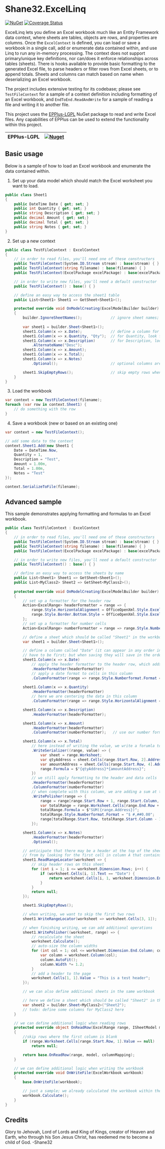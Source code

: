 # Shane32.ExcelLinq

[![NuGet](https://img.shields.io/nuget/v/Shane32.ExcelLinq.svg)](https://www.nuget.org/packages/Shane32.ExcelLinq)
[![Coverage Status](https://coveralls.io/repos/github/Shane32/ExcelLinq/badge.svg?branch=master)](https://coveralls.io/github/Shane32/ExcelLinq?branch=master)

ExcelLinq lets you define an Excel workbook much like an Entity Framework data context, where sheets are tables,
objects are rows, and properties are columns.  Once the `ExcelContext` is defined, you can load or save a workbook
in a single call, add or enumerate data contained within, and use Linq to run any in-memory processing.
The context does not support primary/unique key definitions, nor can/does it enforce relationships across tables (sheets).
There is hooks available to provide basic formatting to the generated Excel file, to parse headers or filter rows from Excel
sheets, or to append totals.  Sheets and columns can match based on name when deserializing an Excel workbook.

The project includes extensive testing for its codebase; please see `TestFileContext` for a sample of a context definition
including formatting of an Excel workbook, and `EndToEnd.ReadAndWrite` for a sample of reading a file and writing it to another file.

This project uses the [EPPlus-LGPL](https://www.nuget.org/packages/EPPlus-LGPL) NuGet package
to read and write Excel files.  Any capabilities of EPPlus can be used to extend the functionality within this project.

| EPPlus-LGPL | [![Nuget](https://img.shields.io/nuget/v/EPPlus-LGPL)](https://www.nuget.org/packages/EPPlus-LGPL) |
|-|-|

## Basic usage

Below is a sample of how to load an Excel workbook and enumerate the data contained within.

1. Set up your data model which should match the Excel worksheet you want to load.

```csharp
public class Sheet1
{
    public DateTime Date { get; set; }
    public int Quantity { get; set; }
    public string Description { get; set; }
    public decimal Amount { get; set;}
    public decimal Total { get; set; }
    public string Notes { get; set; }
}
```

2. Set up a new context

```csharp
public class TestFileContext : ExcelContext
{
    // in order to read files, you'll need one of these constructors
    public TestFileContext(System.IO.Stream stream) : base(stream) { }
    public TestFileContext(string filename) : base(filename) { }
    public TestFileContext(ExcelPackage excelPackage) : base(excelPackage) { }

    // in order to write new files, you'll need a default constructor
    public TestFileContext() : base() { }

    // define an easy way to access the sheet1 table
    public List<Sheet1> Sheet1 => GetSheet<Sheet1>();

    protected override void OnModelCreating(ExcelModelBuilder builder)
    {
        builder.IgnoreSheetNames();             // ignore sheet names; just take the first sheet
        
        var sheet1 = builder.Sheet<Sheet1>();
        sheet1.Column(x => x.Date);             // define a column for the Date property; look for a column with the name "Date"
        sheet1.Column(x => x.Quantity, "Qty");  // for Quantity, look for a column with the name "Qty"
        sheet1.Column(x => x.Description)       // for Description, look for a column named either "Description" or "Desc"
            .AlternateName("Desc");
        sheet1.Column(x => x.Amount);
        sheet1.Column(x => x.Total);
        sheet1.Column(x => x.Notes)
            .Optional();                        // optional columns are not required to be in the Excel workbook

        sheet1.SkipEmptyRows();                 // skip empty rows when reading
    }
}
```

3. Load the workbook

```csharp
var context = new TestFileContext(filename);
foreach (var row in context.Sheet1) {
    // do something with the row
}
```

4. Save a workbook (new or based on an existing one)

```csharp
var context = new TestFileContext();

// add some data to the context
context.Sheet1.Add(new Sheet1 {
    Date = DateTime.Now,
    Quantity = 1,
    Description = "Test",
    Amount = 1.00m,
    Total = 1.00m,
    Notes = "Test"
});

context.SerializeToFile(filename);
```

## Advanced sample

This sample demonstrates applying formatting and formulas to an Excel workbook.

```csharp
public class TestFileContext : ExcelContext
{
    // in order to read files, you'll need one of these constructors
    public TestFileContext(System.IO.Stream stream) : base(stream) { }
    public TestFileContext(string filename) : base(filename) { }
    public TestFileContext(ExcelPackage excelPackage) : base(excelPackage) { }

    // in order to write new files, you'll need a default constructor
    public TestFileContext() : base() { }

    // define an easy way to access the sheets by name
    public List<Sheet1> Sheet1 => GetSheet<Sheet1>();
    public List<MyClass2> Sheet2 => GetSheet<MyClass2>();
        
    protected override void OnModelCreating(ExcelModelBuilder builder)
    {
        // set up a formatter for the header row
        Action<ExcelRange> headerFormatter = range => {
            range.Style.HorizontalAlignment = OfficeOpenXml.Style.ExcelHorizontalAlignment.Center;
            range.Style.Border.Bottom.Style = OfficeOpenXml.Style.ExcelBorderStyle.Thin;
        };
        // set up a formatter for number cells
        Action<ExcelRange> numberFormatter = range => range.Style.Numberformat.Format = "#,##0.00";

        // define a sheet which should be called "Sheet1" in the workbook (name inferred from the class name)
        var sheet1 = builder.Sheet<Sheet1>();

        // define a column called "Date" (it can appear in any order in the sheet; it does not
        // have to be first; but when saving they will save in the order defined)
        sheet1.Column(x => x.Date)
            // apply the header formatter to the header row, which adds a thin line under the header text
            .HeaderFormatter(headerFormatter)
            // apply a date format to cells in this column
            .ColumnFormatter(range => range.Style.Numberformat.Format = "MM/dd/yyyy");
            
        sheet1.Column(x => x.Quantity)
            .HeaderFormatter(headerFormatter)
            // here we are centering the data in this column
            .ColumnFormatter(range => range.Style.HorizontalAlignment = OfficeOpenXml.Style.ExcelHorizontalAlignment.Center);

        sheet1.Column(x => x.Description)
            .HeaderFormatter(headerFormatter);

        sheet1.Column(x => x.Amount)
            .HeaderFormatter(headerFormatter)
            .ColumnFormatter(numberFormatter);   // use our number format defined above

        sheet1.Column(x => x.Total)
            // here instead of writing the value, we write a forumla to these cells that multiplies the quantity times the amount
            .WriteSerializer((range, value) => {
                var sheet = range.Worksheet;
                var qtyAddress = sheet.Cells[range.Start.Row, 2].Address;
                var amountAddress = sheet.Cells[range.Start.Row, 4].Address;
                range.Formula = $"{qtyAddress}*{amountAddress}";
            })
            // we still apply formatting to the header and data cells
            .HeaderFormatter(headerFormatter)
            .ColumnFormatter(numberFormatter)
            // when complete with this column, we are adding a sum at the bottom of the page
            .WritePolisher(range => {
                range = range[range.Start.Row + 1, range.Start.Column, range.End.Row + 1, range.End.Column];
                var totalRange = range.Worksheet.Cells[range.End.Row + 1, range.End.Column];
                totalRange.Formula = $"SUM({range.Address})";
                totalRange.Style.Numberformat.Format = "$ #,##0.00";
                range[totalRange.Start.Row, totalRange.Start.Column - 1].Value = "Total";
            });

        sheet1.Column(x => x.Notes)
            .HeaderFormatter(headerFormatter)
            .Optional();

        // anticipate that there may be a header at the top of the sheet; so determine the range to read
        // from by looking for the first cell in column A that contains the word "Date"
        sheet1.ReadRangeLocator(worksheet => {
            // skip header rows on this sheet
            for (int i = 1; i <= worksheet.Dimension.Rows; i++) {
                if (worksheet.Cells[i, 1].Text == "Date") {
                    return worksheet.Cells[i, 1, worksheet.Dimension.End.Row, worksheet.Dimension.End.Column];
                }
            }
            return null;
        });

        sheet1.SkipEmptyRows();

        // when writing, we want to skip the first two rows
        sheet1.WriteRangeLocator(worksheet => worksheet.Cells[3, 1]);

        // when finishing writing, we can add additional operations
        sheet1.WritePolisher((worksheet, range) => {
            // recalculate the sheet
            worksheet.Calculate();
            // auto-size the column widths
            for (int col = 1; col <= worksheet.Dimension.End.Column; col++) {
                var column = worksheet.Column(col);
                column.AutoFit();
                column.Width *= 1.2;
            }
            // add a header to the page
            worksheet.Cells[1, 1].Value = "This is a test header";
        });

        // we can also define additional sheets in the same workbook

        // here we define a sheet which should be called "Sheet2" in the workbook
        var sheet2 = builder.Sheet<MyClass2>("Sheet2");
        // todo: define some columns for MyClass2 here
    }

    // we can define additional logic when reading rows
    protected override object OnReadRow(ExcelRange range, ISheetModel model, IColumnModel[] columnMapping)
    {
        //skip rows where the first column is blank
        if (range.Worksheet.Cells[range.Start.Row, 1].Value == null)
            return null;

        return base.OnReadRow(range, model, columnMapping);
    }

    // we can define additional logic when writing the workbook
    protected override void OnWriteFile(ExcelWorkbook workbook)
    {
        base.OnWriteFile(workbook);

        // just a sample; we already calculated the workbook within the write polisher
        workbook.Calculate();
    }
}
```

## Credits

Glory to Jehovah, Lord of Lords and King of Kings, creator of Heaven and Earth, who through his Son Jesus Christ,
has reedemed me to become a child of God. -Shane32
